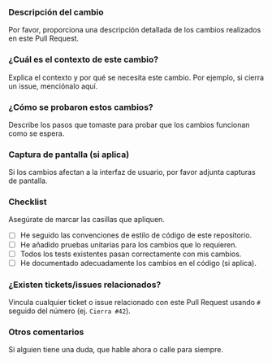 ### Descripción del cambio
Por favor, proporciona una descripción detallada de los cambios realizados en este Pull Request.

### ¿Cuál es el contexto de este cambio?
Explica el contexto y por qué se necesita este cambio. Por ejemplo, si cierra un issue, menciónalo aquí.

### ¿Cómo se probaron estos cambios?
Describe los pasos que tomaste para probar que los cambios funcionan como se espera.

### Captura de pantalla (si aplica)
Si los cambios afectan a la interfaz de usuario, por favor adjunta capturas de pantalla.

### Checklist
Asegúrate de marcar las casillas que apliquen.
- [ ] He seguido las convenciones de estilo de código de este repositorio.
- [ ] He añadido pruebas unitarias para los cambios que lo requieren.
- [ ] Todos los tests existentes pasan correctamente con mis cambios.
- [ ] He documentado adecuadamente los cambios en el código (si aplica).

### ¿Existen tickets/issues relacionados?
Vincula cualquier ticket o issue relacionado con este Pull Request usando `#` seguido del número (ej. `Cierra #42`).

### Otros comentarios
Si alguien tiene una duda, que hable ahora o calle para siempre.
